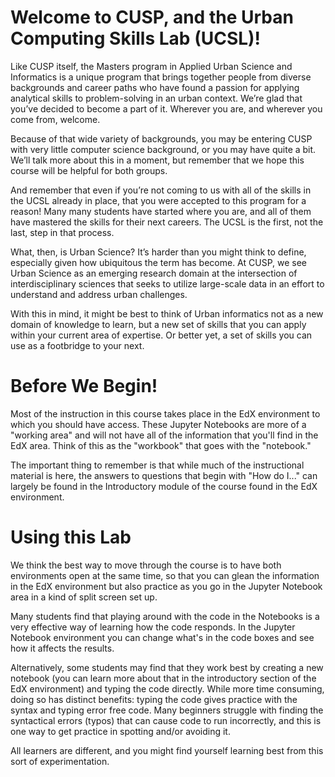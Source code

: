 # Welcome to CUSP, and the Urban Computing Skills Lab (UCSL)! 


Like CUSP itself, the Masters program in Applied Urban Science and Informatics is a unique program that brings together people from diverse backgrounds and career paths who have found a passion for applying analytical skills to problem-solving in an urban context. We’re glad that you’ve decided to become a part of it. Wherever you are, and wherever you come from, welcome. 

Because of that wide variety of backgrounds, you may be entering CUSP with very little computer science background, or you may have quite a bit. We’ll talk more about this in a moment, but remember that we hope this course will be helpful for both groups. 

And remember that even if you’re not coming to us with all of the skills in the UCSL already in place, that you were accepted to this program for a reason! Many many students have started where you are, and all of them have mastered the skills for their next careers. The UCSL is the first,  not the last, step in that process. 

What, then, is Urban Science? It’s harder than you might think to define, especially given how ubiquitous the term has become. At CUSP, we see Urban Science as an emerging research domain at the intersection of interdisciplinary sciences that seeks to utilize large-scale data in an effort to understand and address urban challenges.

With this in mind, it might be best to think of Urban informatics not as a new domain of knowledge to learn, but a new set of skills that you can apply within your current area of expertise. Or better yet, a set of skills you can use as a footbridge to your next. 

# Before We Begin!

Most of the instruction in this course takes place in the EdX environment to which you should have access. These Jupyter Notebooks are more of a "working area" and will not have all of the information that you'll find in the EdX area. Think of this as the "workbook" that goes with the "notebook." 

The important thing to remember is that while much of the instructional material is here, the answers to questions that begin with "How do I..." can largely be found in the Introductory module of the course found in the EdX environment. 

# Using this Lab

We think the best way to move through the course is to have both environments open at the same time, so that you can glean the information in the EdX environment but also practice as you go in the Jupyter Notebook area in a kind of split screen set up. 

Many students find that playing around with the code in the Notebooks is a very effective way of learning how the code responds. In the Jupyter Notebook environment you can change what's in the code boxes and see how it affects the results. 

Alternatively, some students may find that they work best by creating a new notebook (you can learn more about that in the introductory section of the EdX environment) and typing the code directly. While more time consuming, doing so has distinct benefits: typing the code gives practice with the syntax and typing error free code. Many beginners struggle with finding the syntactical errors (typos) that can cause code to run incorrectly, and this is one way to get practice in spotting and/or avoiding it. 

All learners are different, and you might find yourself learning best from this sort of experimentation. 
